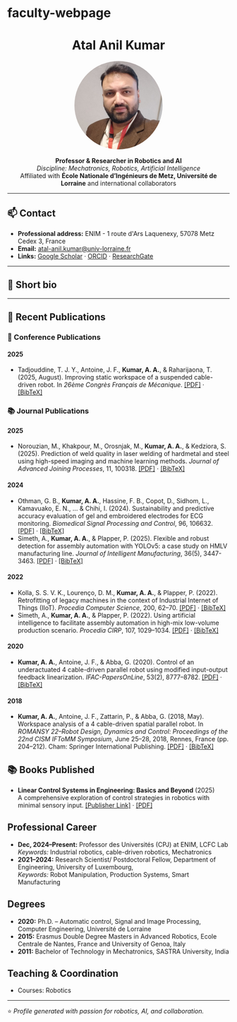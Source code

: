 # faculty-webpage
<!-- Profile Header -->
<h1 align="center">Atal Anil Kumar</h1>
<p align="center">
  <img src="Pic_1.jpg" alt="Atal Anil Kumar" width="200" style="border-radius: 50%;">
</p>
<p align="center">
  <b>Professor & Researcher in Robotics and AI</b><br>
  <i>Discipline: Mechatronics, Robotics, Artificial Intelligence</i><br>
  Affiliated with <b>École Nationale d’Ingénieurs de Metz, Université de Lorraine</b> and international collaborators
</p>

---

## 📫 Contact
- **Professional address:** ENIM - 1 route d'Ars Laquenexy, 57078 Metz Cedex 3, France
- **Email:** [atal-anil.kumar@univ-lorraine.fr](mailto:atal-anil.kumar@univ-lorraine.fr)  
- **Links:** [Google Scholar](https://scholar.google.com/citations?user=cNWj4s4AAAAJ&hl=en) · [ORCID](https://orcid.org/0000-0001-5957-1930) · [ResearchGate](https://www.researchgate.net/profile/Atal-Anil-Kumar?ev=hdr_xprf)

---

## 🧠 Short bio

---
<section id="publications">
  <h2>📝 Recent Publications</h2>

  <!-- Conferences -->
  <h3>🎤 Conference Publications</h3>

  <h4>2025</h4>
  <ul>
    <li>
      Tadjouddine, T. J. Y., Antoine, J. F., <strong>Kumar, A. A.</strong>, & Raharijaona, T. (2025, August). 
      Improving static workspace of a suspended cable-driven robot. 
      In <em>26ème Congrès Français de Mécanique</em>. 
      <a href="#">[PDF]</a> · <a href="#">[BibTeX]</a>
    </li>
  </ul>

  <!-- Journals -->
  <h3>📚 Journal Publications</h3>

  <h4>2025</h4>
  <ul>
    <li>
      Norouzian, M., Khakpour, M., Orosnjak, M., <strong>Kumar, A. A.</strong>, & Kedziora, S. (2025). 
      Prediction of weld quality in laser welding of hardmetal and steel using high-speed imaging and machine learning methods. 
      <em>Journal of Advanced Joining Processes</em>, 11, 100318. 
      <a href="https://doi.org/10.1016/j.jajp.2025.100318">[PDF]</a> · <a href="#">[BibTeX]</a>
    </li>
  </ul>

  <h4>2024</h4>
  <ul>
    <li>
      Othman, G. B., <strong>Kumar, A. A.</strong>, Hassine, F. B., Copot, D., Sidhom, L., Kamavuako, E. N., ... & Chihi, I. (2024). 
      Sustainability and predictive accuracy evaluation of gel and embroidered electrodes for ECG monitoring. 
      <em>Biomedical Signal Processing and Control</em>, 96, 106632. 
      <a href="https://doi.org/10.1016/j.bspc.2024.106632">[PDF]</a> · <a href="#">[BibTeX]</a>
    </li>
    <li>
      Simeth, A., <strong>Kumar, A. A.</strong>, & Plapper, P. (2025). 
      Flexible and robust detection for assembly automation with YOLOv5: a case study on HMLV manufacturing line. 
      <em>Journal of Intelligent Manufacturing</em>, 36(5), 3447-3463. 
      <a href="https://doi.org/10.1016/j.bspc.2024.106632">[PDF]</a> · <a href="#">[BibTeX]</a>
    </li>
  </ul>

<h4>2022</h4>
<ul>
  <li>
    Kolla, S. S. V. K., Lourenço, D. M., <strong>Kumar, A. A.</strong>, & Plapper, P. (2022). 
    Retrofitting of legacy machines in the context of Industrial Internet of Things (IIoT). 
    <em>Procedia Computer Science</em>, 200, 62–70. 
    <a href="#">[PDF]</a> · <a href="#">[BibTeX]</a>
  </li>
  <li>
    Simeth, A., <strong>Kumar, A. A.</strong>, & Plapper, P. (2022). 
    Using artificial intelligence to facilitate assembly automation in high-mix low-volume production scenario. 
    <em>Procedia CIRP</em>, 107, 1029–1034. 
    <a href="#">[PDF]</a> · <a href="#">[BibTeX]</a>
  </li>
</ul>

<h4>2020</h4>
<ul>
  <li>
    <strong>Kumar, A. A.</strong>, Antoine, J. F., & Abba, G. (2020). 
    Control of an underactuated 4 cable-driven parallel robot using modified input-output feedback linearization. 
    <em>IFAC-PapersOnLine</em>, 53(2), 8777–8782. 
    <a href="#">[PDF]</a> · <a href="#">[BibTeX]</a>
  </li>
</ul>


 
  <h4>2018</h4>
  <ul>
    <li>
      <strong>Kumar, A. A.</strong>, Antoine, J. F., Zattarin, P., & Abba, G. (2018, May). 
      Workspace analysis of a 4 cable-driven spatial parallel robot. 
      In <em>ROMANSY 22–Robot Design, Dynamics and Control: Proceedings of the 22nd CISM IFToMM Symposium</em>, 
      June 25–28, 2018, Rennes, France (pp. 204–212). Cham: Springer International Publishing. 
      <a href="#">[PDF]</a> · <a href="#">[BibTeX]</a>
    </li>
   </ul>
  
</section>









<section id="books">
  <h2>📚 Books Published</h2>
  <ul>
    <li>
      <strong>Linear Control Systems in Engineering: Basics and Beyond</strong> (2025)<br>
      A comprehensive exploration of control strategies in robotics with minimal sensory input.  
      <a href="https://doi.org/10.1201/9781003484202">[Publisher Link]</a> · <a href="#">[PDF]</a>
    </li>
  </ul>
</section>

<section id="career">
  <h2>Professional Career</h2>
  <ul>
    <li><strong>Dec, 2024–Present:</strong> Professor des Universités (CPJ) at ENIM, LCFC Lab<br>
      <em>Keywords:</em> Industrial robotics, cable-driven robotics, Mechatronics
    </li>
    <li><strong>2021–2024:</strong> Research Scientist/ Postdoctoral Fellow, Department of Engineering, University of Luxembourg,<br>
      <em>Keywords:</em> Robot Manipulation, Production Systems, Smart Manufacturing 
    </li>
  </ul>

  <h2>Degrees</h2>
  <ul>
    <li><strong>2020:</strong> Ph.D. – Automatic control, Signal and Image Processing, Computer Engineering, Université de Lorraine</li>
    <li><strong>2015:</strong> Erasmus Double Degree Masters in Advanced Robotics, Ecole Centrale de Nantes, France and University of Genoa, Italy  </li>
    <li><strong>2011:</strong> Bachelor of Technology in Mechatronics, SASTRA University, India </li>
  </ul>

  <h2>Teaching & Coordination</h2>
  <ul>
    <li>Courses: Robotics </li>
  </ul>
</section>

---

⭐️ _Profile generated with passion for robotics, AI, and collaboration._
